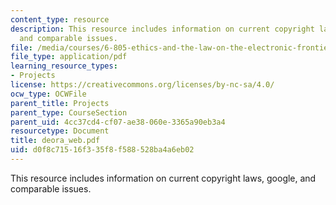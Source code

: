 ```yaml
---
content_type: resource
description: This resource includes information on current copyright laws, google,
  and comparable issues.
file: /media/courses/6-805-ethics-and-the-law-on-the-electronic-frontier-fall-2005/d0f8c71516f335f8f588528ba4a6eb02_deora_web.pdf
file_type: application/pdf
learning_resource_types:
- Projects
license: https://creativecommons.org/licenses/by-nc-sa/4.0/
ocw_type: OCWFile
parent_title: Projects
parent_type: CourseSection
parent_uid: 4cc37cd4-cf07-ae38-060e-3365a90eb3a4
resourcetype: Document
title: deora_web.pdf
uid: d0f8c715-16f3-35f8-f588-528ba4a6eb02
---
```

This resource includes information on current copyright laws, google, and comparable issues.